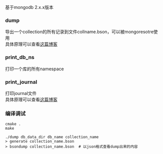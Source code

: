 基于mongodb 2.x.x版本  

### dump
导出一个collection的所有记录到文件collname.bson，可以被mongoresotre使用  
具体原理可以查看[这篇博客](http://www.cnblogs.com/tripleH/archive/2013/03/15/2958147.html)

### print_db_ns
打印一个库的所有namespace

### print_journal
打印journal文件  
具体原理可以查看[这篇博客](http://www.cnblogs.com/tripleH/archive/2013/03/21/2972678.html)

### 编译调试
```shell
cmake .
make

./dump db_data_dir db_name collection_name
> generate collection_name.bson
> bsondump collection_name.bson  # 以json格式查看dump出来的内容
```



